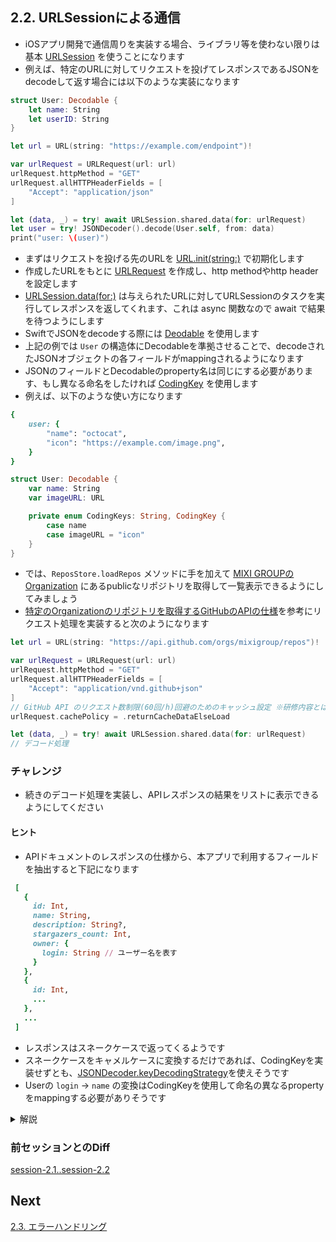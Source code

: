 ## 2.2. URLSessionによる通信
- iOSアプリ開発で通信周りを実装する場合、ライブラリ等を使わない限りは基本 [URLSession](https://developer.apple.com/documentation/foundation/urlsession) を使うことになります
- 例えば、特定のURLに対してリクエストを投げてレスポンスであるJSONをdecodeして返す場合には以下のような実装になります 

```swift
struct User: Decodable {
    let name: String
    let userID: String
}

let url = URL(string: "https://example.com/endpoint")!

var urlRequest = URLRequest(url: url)
urlRequest.httpMethod = "GET"
urlRequest.allHTTPHeaderFields = [
    "Accept": "application/json"
]

let (data, _) = try! await URLSession.shared.data(for: urlRequest)
let user = try! JSONDecoder().decode(User.self, from: data)
print("user: \(user)")
```

- まずはリクエストを投げる先のURLを [URL.init(string:)](https://developer.apple.com/documentation/foundation/nsurl/1413146-init) で初期化します
- 作成したURLをもとに [URLRequest](https://developer.apple.com/documentation/foundation/urlrequest) を作成し、http methodやhttp headerを設定します
- [URLSession.data(for:)](https://developer.apple.com/documentation/foundation/urlsession/3767352-data) は与えられたURLに対してURLSessionのタスクを実行してレスポンスを返してくれます、これは async 関数なので await で結果を待つようにします
- SwiftでJSONをdecodeする際には [Deodable](https://developer.apple.com/documentation/swift/decodable) を使用します
- 上記の例では `User` の構造体にDecodableを準拠させることで、decodeされたJSONオブジェクトの各フィールドがmappingされるようになります
- JSONのフィールドとDecodableのproperty名は同じにする必要があります、もし異なる命名をしたければ [CodingKey](https://developer.apple.com/documentation/swift/codingkey) を使用します
- 例えば、以下のような使い方になります
    
```ruby
{
    user: {
        "name": "octocat",
        "icon": "https://example.com/image.png",
    }
}
```
    
```swift
struct User: Decodable {
    var name: String
    var imageURL: URL

    private enum CodingKeys: String, CodingKey {
        case name
        case imageURL = "icon"
    }
}
```

- では、`ReposStore.loadRepos` メソッドに手を加えて [MIXI GROUPのOrganization](https://github.com/mixigroup) にあるpublicなリポジトリを取得して一覧表示できるようにしてみましょう
- [特定のOrganizationのリポジトリを取得するGitHubのAPIの仕様](https://docs.github.com/en/rest/reference/repos#list-organization-repositories)を参考にリクエスト処理を実装すると次のようになります

```swift
let url = URL(string: "https://api.github.com/orgs/mixigroup/repos")!

var urlRequest = URLRequest(url: url)
urlRequest.httpMethod = "GET"
urlRequest.allHTTPHeaderFields = [
    "Accept": "application/vnd.github+json"
]
// GitHub API のリクエスト数制限(60回/h)回避のためのキャッシュ設定 ※研修内容とは直接関係ありません
urlRequest.cachePolicy = .returnCacheDataElseLoad

let (data, _) = try! await URLSession.shared.data(for: urlRequest)
// デコード処理
```

### チャレンジ
- 続きのデコード処理を実装し、APIレスポンスの結果をリストに表示できるようにしてください

#### ヒント

- APIドキュメントのレスポンスの仕様から、本アプリで利用するフィールドを抽出すると下記になります

 ```ruby
  [
    {
      id: Int,
      name: String,
      description: String?,
      stargazers_count: Int,
      owner: {
        login: String // ユーザー名を表す
      }
    },
    {
      id: Int,
      ...
    },
    ...
  ]
```

- レスポンスはスネークケースで返ってくるようです
- スネークケースをキャメルケースに変換するだけであれば、CodingKeyを実装せずとも、[JSONDecoder.keyDecodingStrategy](https://developer.apple.com/documentation/foundation/jsondecoder/2949119-keydecodingstrategy)を使えそうです
- Userの `login` → `name` の変換はCodingKeyを使用して命名の異なるpropertyをmappingする必要がありそうです

<details>
    <summary>解説</summary>

まずは、レスポンスのJSONをdecodeできるように、対応するRepoおよびUserをDecodableに準拠させます

```swift
struct Repo: Identifiable, Decodable {
    var id: Int
    var name: String
    var owner: User
    var description: String?
    var stargazersCount: Int
}

struct User: Decodable {
    var name: String

    private enum CodingKeys: String, CodingKey {
        case name = "login"
    }
}
```
    
RepoにはCodingKeysを定義していません、Repo の場合 `stargazers_count` → `stargazersCount` の変換は命名を変えているわけではなく、スネークケースをキャメルケースに変えているだけなので、デコーダー側の設定で `JSONDecoder.keyDecodingStrategy` に `.convertFromSnakeCase` を指定することができます<br>
decodeの引数typeには、受け取るJSONに対応するDecodableの型情報 <code>[Repo].self</code> を渡してあげます 

```swift
...
let (data, _) = try! await URLSession.shared.data(for: urlRequest)

let decoder = JSONDecoder()
decoder.keyDecodingStrategy = .convertFromSnakeCase
repos = try! decoder.decode([Repo].self, from: data)
```

さて、これでLive PreviewでAPIからデータを取得して表示できているかを確認してみましょう
</details>

### 前セッションとのDiff
[session-2.1..session-2.2](https://github.com/mixigroup/ios-swiftui-training/compare/session-2.1..session-2.2)

## Next
[2.3. エラーハンドリング](https://github.com/mixigroup/ios-swiftui-training/tree/session-2.3)
